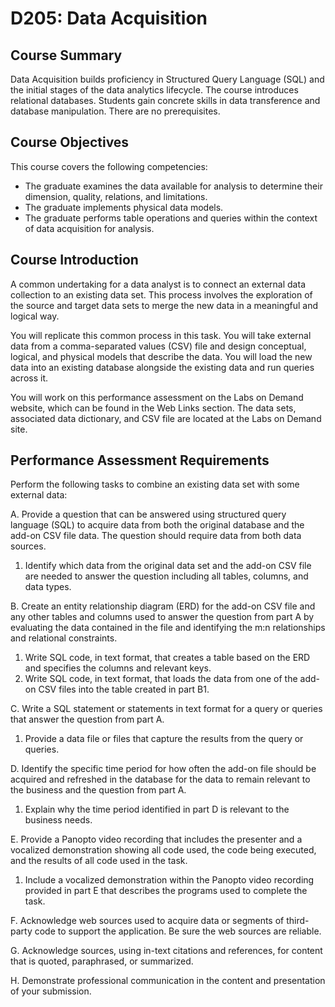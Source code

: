 # D205: Data Acquisition

## Course Summary
Data Acquisition builds proficiency in Structured Query Language (SQL) and the initial stages of the data analytics lifecycle. The course introduces relational databases. Students gain concrete skills in data transference and database manipulation. There are no prerequisites.

## Course Objectives
This course covers the following competencies: 
* The graduate examines the data available for analysis to determine their dimension, quality, relations, and limitations. 
* The graduate implements physical data models. 
* The graduate performs table operations and queries within the context of data acquisition for analysis.

## Course Introduction
A common undertaking for a data analyst is to connect an external data collection to an existing data set. This process involves the exploration of the source and target data sets to merge the new data in a meaningful and logical way.

You will replicate this common process in this task. You will take external data from a comma-separated values (CSV) file and design conceptual, logical, and physical models that describe the data. You will load the new data into an existing database alongside the existing data and run queries across it.

You will work on this performance assessment on the Labs on Demand website, which can be found in the Web Links section. The data sets, associated data dictionary, and CSV file are located at the Labs on Demand site.

## Performance Assessment Requirements
Perform the following tasks to combine an existing data set with some external data:

A.  Provide a question that can be answered using structured query language (SQL) to acquire data from both the original database and the add-on CSV file data. The question should require data from both data sources.
1.  Identify which data from the original data set and the add-on CSV file are needed to answer the question including all tables, columns, and data types.

B.  Create an entity relationship diagram (ERD) for the add-on CSV file and any other tables and columns used to answer the question from part A by evaluating the data contained in the file and identifying the m:n relationships and relational constraints.
1.  Write SQL code, in text format, that creates a table based on the ERD and specifies the columns and relevant keys.
2.  Write SQL code, in text format, that loads the data from one of the add-on CSV files into the table created in part B1.
 
C.  Write a SQL statement or statements in text format for a query or queries that answer the question from part A.
1.  Provide a data file or files that capture the results from the query or queries.

D.  Identify the specific time period for how often the add-on file should be acquired and refreshed in the database for the data to remain relevant to the business and the question from part A.
1.  Explain why the time period identified in part D is relevant to the business needs.

E.  Provide a Panopto video recording that includes the presenter and a vocalized demonstration showing all code used, the code being executed, and the results of all code used in the task.
1.  Include a vocalized demonstration within the Panopto video recording provided in part E that describes the programs used to complete the task.

F.  Acknowledge web sources used to acquire data or segments of third-party code to support the application. Be sure the web sources are reliable.

G.  Acknowledge sources, using in-text citations and references, for content that is quoted, paraphrased, or summarized.

H.  Demonstrate professional communication in the content and presentation of your submission.
